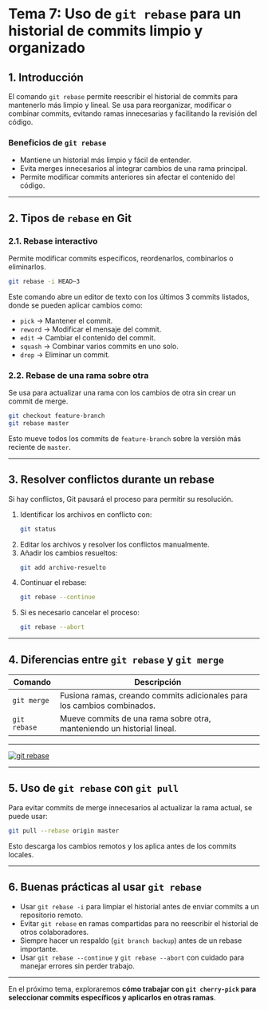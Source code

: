 # **Tema 7: Uso de `git rebase` para un historial de commits limpio y organizado**

## **1. Introducción**

El comando `git rebase` permite reescribir el historial de commits para mantenerlo más limpio y lineal. Se usa para reorganizar, modificar o combinar commits, evitando ramas innecesarias y facilitando la revisión del código.

### **Beneficios de `git rebase`**

- Mantiene un historial más limpio y fácil de entender.
- Evita merges innecesarios al integrar cambios de una rama principal.
- Permite modificar commits anteriores sin afectar el contenido del código.

---

## **2. Tipos de `rebase` en Git**

### **2.1. Rebase interactivo**

Permite modificar commits específicos, reordenarlos, combinarlos o eliminarlos.

```bash
git rebase -i HEAD~3
```

Este comando abre un editor de texto con los últimos 3 commits listados, donde se pueden aplicar cambios como:

- `pick` → Mantener el commit.
- `reword` → Modificar el mensaje del commit.
- `edit` → Cambiar el contenido del commit.
- `squash` → Combinar varios commits en uno solo.
- `drop` → Eliminar un commit.

### **2.2. Rebase de una rama sobre otra**

Se usa para actualizar una rama con los cambios de otra sin crear un commit de merge.

```bash
git checkout feature-branch
git rebase master
```

Esto mueve todos los commits de `feature-branch` sobre la versión más reciente de `master`.

---

## **3. Resolver conflictos durante un rebase**

Si hay conflictos, Git pausará el proceso para permitir su resolución.

1. Identificar los archivos en conflicto con:
   ```bash
   git status
   ```
2. Editar los archivos y resolver los conflictos manualmente.
3. Añadir los cambios resueltos:
   ```bash
   git add archivo-resuelto
   ```
4. Continuar el rebase:
   ```bash
   git rebase --continue
   ```
5. Si es necesario cancelar el proceso:
   ```bash
   git rebase --abort
   ```

---

## **4. Diferencias entre `git rebase` y `git merge`**

| Comando      | Descripción                                                             |
| ------------ | ----------------------------------------------------------------------- |
| `git merge`  | Fusiona ramas, creando commits adicionales para los cambios combinados. |
| `git rebase` | Mueve commits de una rama sobre otra, manteniendo un historial lineal.  |

---

[![git rebase](https://img.youtube.com/vi/UpRMbhWjqHc/0.jpg)](https://www.youtube.com/watch?v=UpRMbhWjqHc&list=PLzA2VyZwsq_8nVw1G6L9PehvqSoGjTjsX)

---

## **5. Uso de `git rebase` con `git pull`**

Para evitar commits de merge innecesarios al actualizar la rama actual, se puede usar:

```bash
git pull --rebase origin master
```

Esto descarga los cambios remotos y los aplica antes de los commits locales.

---

## **6. Buenas prácticas al usar `git rebase`**

- Usar `git rebase -i` para limpiar el historial antes de enviar commits a un repositorio remoto.
- Evitar `git rebase` en ramas compartidas para no reescribir el historial de otros colaboradores.
- Siempre hacer un respaldo (`git branch backup`) antes de un rebase importante.
- Usar `git rebase --continue` y `git rebase --abort` con cuidado para manejar errores sin perder trabajo.

---

En el próximo tema, exploraremos **cómo trabajar con `git cherry-pick` para seleccionar commits específicos y aplicarlos en otras ramas**.
